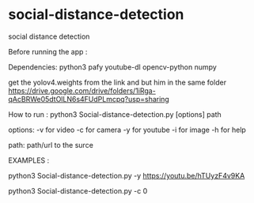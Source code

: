 # social-distance-detection
social distance detection


Before running the app :

Dependencies:
  python3
  pafy 
  youtube-dl
  opencv-python
  numpy

get the yolov4.weights from the link and but him in the same folder 
https://drive.google.com/drive/folders/1iRga-qAcBRWe05dtOlLN6s4FUdPLmcpq?usp=sharing

How to run :
     python3 Social-distance-detection.py [options] path

  options:
     -v for video
     -c for camera
     -y for youtube
     -i for image
     -h for help
 
  path:
    path/url to the surce
    
EXAMPLES :   

python3 Social-distance-detection.py -y https://youtu.be/hTUyzF4v9KA  

python3 Social-distance-detection.py -c 0    
   
